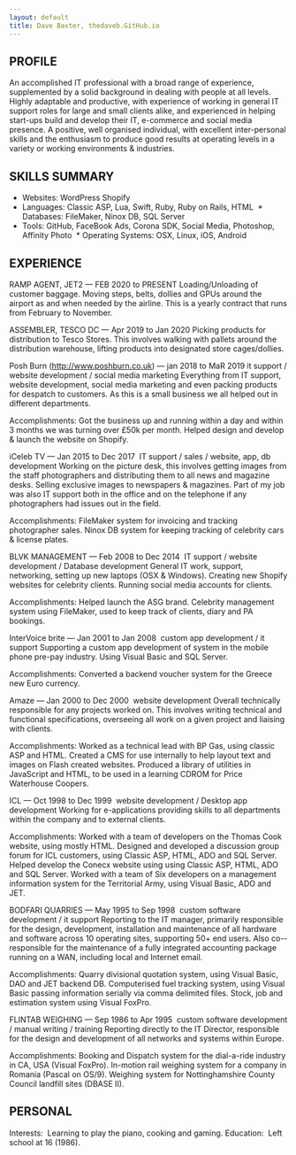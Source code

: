 ```yaml
---
layout: default
title: Dave Baxter, thedaveb.GitHub.io
---
```

PROFILE
------------
An accomplished IT professional with a broad range of experience, supplemented by a solid background in dealing with people at all levels.
Highly adaptable and productive, with experience of working in general IT support roles for large and small clients alike, and experienced in helping start-ups build and develop their IT, e-commerce and social media presence.
A positive, well organised individual, with excellent inter-personal skills and the enthusiasm to produce good results at operating levels in a variety or working environments & industries.


SKILLS SUMMARY
------------
* Websites: WordPress Shopify 
* Languages: Classic ASP, Lua, Swift, Ruby, Ruby on Rails, HTML
 * Databases: FileMaker, Ninox DB, SQL Server 
* Tools: GitHub, FaceBook Ads, Corona SDK, Social Media, Photoshop, Affinity Photo
 * Operating Systems: OSX, Linux, iOS, Android


EXPERIENCE
------------
RAMP AGENT, JET2 — FEB 2020 to PRESENT
Loading/Unloading of customer baggage. Moving steps, belts, dollies and GPUs around the airport as and when needed by the airline. This is a yearly contract that runs from February to November.

ASSEMBLER, TESCO DC — Apr 2019 to Jan 2020
Picking products for distribution to Tesco Stores. This involves walking with pallets around the distribution warehouse, lifting products into designated store cages/dollies.

Posh Burn (<http://www.poshburn.co.uk>) — jan 2018 to MaR 2019 it support / website development / social media marketing
Everything from IT support, website development, social media marketing and even packing products for despatch to customers. As this is a small business we all helped out in different departments.

Accomplishments: 
Got the business up and running within a day and within 3 months we was turning over £50k per month. 
Helped design and develop & launch the website on Shopify.


iCeleb TV — Jan 2015 to Dec 2017  IT support / sales / website, app, db development
Working on the picture desk, this involves getting images from the staff photographers and distributing them to all news and magazine desks. Selling exclusive images to newspapers & magazines. Part of my job was also IT support both in the office and on the telephone if any photographers had issues out in the field.

Accomplishments: 
FileMaker system for invoicing and tracking photographer sales. 
Ninox DB system for keeping tracking of celebrity cars & license plates.


BLVK MANAGEMENT — Feb 2008 to Dec 2014  IT support / website development / Database development
General IT work, support, networking, setting up new laptops (OSX & Windows). Creating new Shopify websites for celebrity clients. Running social media accounts for clients.

Accomplishments: 
Helped launch the ASG brand. 
Celebrity management system using FileMaker, used to keep track of clients, diary and PA bookings.


InterVoice brite — Jan 2001 to Jan 2008  custom app development / it support
Supporting a custom app development of system in the mobile phone pre-pay industry. Using Visual Basic and SQL Server.

Accomplishments: 
Converted a backend voucher system for the Greece new Euro currency. 


Amaze — Jan 2000 to Dec 2000  website development
Overall technically responsible for any projects worked on. This involves writing technical and functional specifications, overseeing all work on a given project and liaising with clients.  

Accomplishments: 
Worked as a technical lead with BP Gas, using classic ASP and HTML. 
Created a CMS for use internally to help layout text and images on Flash created websites. 
Produced a library of utilities in JavaScript and HTML, to be used in a learning CD­ROM for Price Waterhouse Coopers.


ICL — Oct 1998 to Dec 1999  website development / Desktop app development
Working for e-­applications providing skills to all departments within the company and to external clients. 

Accomplishments:
Worked with a team of developers on the Thomas Cook website, using mostly HTML.
Designed and developed a discussion group forum for ICL customers, using Classic ASP, HTML, ADO and SQL Server. 
Helped develop the Conecx website using using Classic ASP, HTML, ADO and SQL Server. 
Worked with a team of Six developers on a management information system for the Territorial Army, using Visual Basic, ADO and JET. 


BODFARI QUARRIES — May 1995 to Sep 1998  custom software development / it support
Reporting to the IT manager, primarily responsible for the design, development, installation and maintenance of all hardware and software across 10 operating sites, supporting 50+ end users. Also co-­responsible for the maintenance of a fully integrated accounting package running on a WAN, including local and Internet email.

Accomplishments: 
Quarry divisional quotation system, using Visual Basic, DAO and JET backend DB.
Computerised fuel tracking system, using Visual Basic passing information serially via comma delimited files.
Stock, job and estimation system using Visual FoxPro. 


FLINTAB WEIGHING — Sep 1986 to Apr 1995  custom software development / manual writing / training
Reporting directly to the IT Director, responsible for the design and development of all networks and systems within Europe. 

Accomplishments:
Booking and Dispatch system for the dial­-a-­ride industry in CA, USA (Visual FoxPro). 
In-­motion rail weighing system for a company in Romania (Pascal on OS/9). 
Weighing system for Nottinghamshire County Council landfill sites (DBASE II). 


PERSONAL
------------
Interests:  Learning to play the piano, cooking and gaming.
Education:  Left school at 16 (1986).
